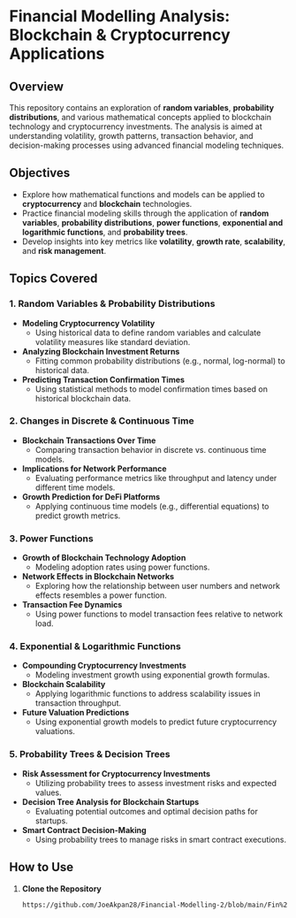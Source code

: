 # Financial Modelling Analysis: Blockchain & Cryptocurrency Applications

## Overview
This repository contains an exploration of **random variables**, **probability distributions**, and various mathematical concepts applied to blockchain technology and cryptocurrency investments. The analysis is aimed at understanding volatility, growth patterns, transaction behavior, and decision-making processes using advanced financial modeling techniques.

## Objectives
- Explore how mathematical functions and models can be applied to **cryptocurrency** and **blockchain** technologies.
- Practice financial modeling skills through the application of **random variables**, **probability distributions**, **power functions**, **exponential and logarithmic functions**, and **probability trees**.
- Develop insights into key metrics like **volatility**, **growth rate**, **scalability**, and **risk management**.

## Topics Covered

### 1. Random Variables & Probability Distributions
- **Modeling Cryptocurrency Volatility**
  - Using historical data to define random variables and calculate volatility measures like standard deviation.
- **Analyzing Blockchain Investment Returns**
  - Fitting common probability distributions (e.g., normal, log-normal) to historical data.
- **Predicting Transaction Confirmation Times**
  - Using statistical methods to model confirmation times based on historical blockchain data.

### 2. Changes in Discrete & Continuous Time
- **Blockchain Transactions Over Time**
  - Comparing transaction behavior in discrete vs. continuous time models.
- **Implications for Network Performance**
  - Evaluating performance metrics like throughput and latency under different time models.
- **Growth Prediction for DeFi Platforms**
  - Applying continuous time models (e.g., differential equations) to predict growth metrics.

### 3. Power Functions
- **Growth of Blockchain Technology Adoption**
  - Modeling adoption rates using power functions.
- **Network Effects in Blockchain Networks**
  - Exploring how the relationship between user numbers and network effects resembles a power function.
- **Transaction Fee Dynamics**
  - Using power functions to model transaction fees relative to network load.

### 4. Exponential & Logarithmic Functions
- **Compounding Cryptocurrency Investments**
  - Modeling investment growth using exponential growth formulas.
- **Blockchain Scalability**
  - Applying logarithmic functions to address scalability issues in transaction throughput.
- **Future Valuation Predictions**
  - Using exponential growth models to predict future cryptocurrency valuations.

### 5. Probability Trees & Decision Trees
- **Risk Assessment for Cryptocurrency Investments**
  - Utilizing probability trees to assess investment risks and expected values.
- **Decision Tree Analysis for Blockchain Startups**
  - Evaluating potential outcomes and optimal decision paths for startups.
- **Smart Contract Decision-Making**
  - Using probability trees to manage risks in smart contract executions.

## How to Use
1. **Clone the Repository**
   ```bash
   https://github.com/JoeAkpan28/Financial-Modelling-2/blob/main/Fin%20model%202.xlsx
